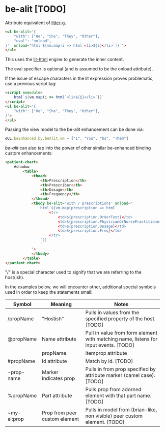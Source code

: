 # be-alit [TODO]

Attribute equivalent of [litter-g](https://github.com/bahrus/litter-g).


```html
<ul be-alit='{
    "with": ["He", "She", "They", "Other"],
    "eval": "onload",
}'  onload="html`${vm.map(i => html`<li>${i}</li>`)}`">
</ul>
```

This uses the [lit-html](https://www.npmjs.com/package/lit-html) engine to generate the inner content.

The eval specifier is optional (and is assumed to be the onload attribute).

If the issue of escape characters in the lit expression proves problematic, use a previous script tag:

```html
<script nomodule>
    html`${vm.map(i => html`<li>${i}</li>`)}`
</script>
<ul be-alit='{
    "with": ["He", "She", "They", "Other"],
}'>
</ul>
```

Passing the view model to the be-alit enhancement can be done via:

```JavaScript
oUL.beEnhanced.by.beAlit.vm = ["I", "You", "Us", "Them"]
```

*be-alit* can also tap into the power of other similar be-enhanced binding custom enhancements:

```html
<patient-chart>
    #shadow
        <table>
            <thead>
                <th>Prescription</th>
                <th>Prescriber</th>
                <th>Dosage</th>
                <th>Frequency</th>
            </thead>
            <tbody be-alit='with / prescriptions' onload="
                html`${vm.map(prescription => html`
                    <tr>
                        <td>${prescription.OrderText}</td>
                        <td>${prescription.PhysicianOrNursePractitioner}</td>
                        <td>${prescription.Dosage}</td>
                        <td>${prescription.Freq}</td>
                    </tr>
                `)}
                `
            ">
            </tbody>
        </table>
</patient-chart>
```

"/" is a special character used to signify that we are referring to the host(ish).

In the examples below, we will encounter other, additional special symbols used in order to keep the statements small:


| Symbol      | Meaning              | Notes                                                                                        |
|-------------|----------------------|----------------------------------------------------------------------------------------------|
| /propName   |"Hostish"                     | Pulls in values from the specified property of the host. [TODO]                      |
| @propName   |Name attribute                | Pull in value from form element with matching name, listens for input events. [TODO] | 
| |propName   |Itemprop attribute            | If contenteditible, listens for input events.  Otherwise, uses be-value-added.[TODO] |
| #propName   |Id attribute                  | Match by id.    [TODO]                                                               |
| -prop-name  |Marker indicates prop         | Pulls in from prop specified by attribute marker (camel case).  [TODO]               |
| %propName   |Part attribute                | Pulls prop from adorned element with that part name. [TODO]                          |
| ~my-el:prop |Prop from peer custom element | Pulls in model from (brian-like, non visible) peer custom element.  [TODO]           |


